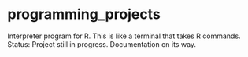 # programming_projects
Interpreter program for R. This is like a terminal that takes R commands. </br>
Status: Project still in progress. Documentation on its way. 
